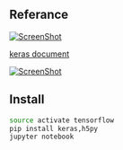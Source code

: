 ## Referance

[![ScreenShot](http://i4.buimg.com/567571/e318736060de3bda.png)](https://www.youtube.com/playlist?list=PLXO45tsB95cKhCSIgTgIfjtG5y0Bf_TIY)

[keras document](http://keras.io)

[![ScreenShot](http://i2.muimg.com/567571/a4f59770dbe213be.png)](https://www.youtube.com/watch?v=FrKWiRv254g)

## Install 

```bash
source activate tensorflow
pip install keras,h5py
jupyter notebook
```

